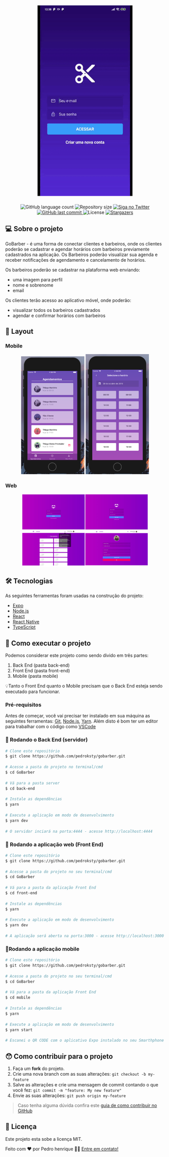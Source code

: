 <h1 align="center">
    <img alt="GoBarber" title="GoBarber" src="./assets/iphone-gif.gif" />
</h1>

<p align="center">
  <img alt="GitHub language count" src="https://img.shields.io/github/languages/count/pedroksty/GoBarber?color=%2304D361">

  <img alt="Repository size" src="https://img.shields.io/github/repo-size/pedroksty/GoBarber">

  	
  <a href="https://www.twitter.com/pedroksty/">
    <img alt="Siga no Twitter" src="https://img.shields.io/twitter/url?url=https%3A%2F%2Fgithub.com%2Fpedroksty%2Fnlw1">
  </a>
	
  
  <a href="https://github.com/pedroksty/GoBarber/commits/master">
    <img alt="GitHub last commit" src="https://img.shields.io/github/last-commit/pedroksty/GoBarber">
  </a>

  <img alt="License" src="https://img.shields.io/badge/license-MIT-brightgreen">
   <a href="https://github.com/pedroksty/GoBarber/stargazers">
    <img alt="Stargazers" src="https://img.shields.io/github/stars/pedroksty/cGoBarber?style=social">
  </a>
</p>


## 💻 Sobre o projeto

 GoBarber - é uma forma de conectar clientes e barbeiros, onde os clientes poderão se cadastrar e
 agendar horários com barbeiros previamente cadastrados na aplicação. Os Barbeiros poderão visualizar
 sua agenda e receber notificações de agendamento e cancelamento de horários.

Os barbeiros poderão se cadastrar na plataforma web enviando:
- uma imagem para perfil
- nome e sobrenome
- email

Os clientes terão acesso ao aplicativo móvel, onde poderão:
- visualizar todos os barbeiros cadastrados
- agendar e confirmar horários com barbeiros

## 🎨 Layout

### Mobile

<p align="center">
  <img alt="GoBarber" title="GoBarber" src="./assets/iphone-agendamento.png" width="200px">

  <img alt="GoBarber" title="GoBarber" src="./assets/iphone-hour.png" width="200px">
</p>

### Web

<p align="center" style="display: flex; align-items: flex-start; justify-content: center;">
  <img alt="GoBarber" title="GoBarber" src="./assets/web.jpg" width="400px">

</p>

## 🛠 Tecnologias

As seguintes ferramentas foram usadas na construção do projeto:

- [Expo][expo]
- [Node.js][nodejs]
- [React][reactjs]
- [React Native][rn]
- [TypeScript][typescript]


## 🚀 Como executar o projeto

Podemos considerar este projeto como sendo divido em três partes:
1. Back End (pasta back-end) 
2. Front End (pasta front-end)
3. Mobile (pasta mobile)

💡Tanto o Front End quanto o Mobile precisam que o Back End esteja sendo executado para funcionar.

### Pré-requisitos

Antes de começar, você vai precisar ter instalado em sua máquina as seguintes ferramentas:
[Git](https://git-scm.com), [Node.js][nodejs], [Yarn][Yarn]. 
Além disto é bom ter um editor para trabalhar com o código como [VSCode][vscode]

### 🎲 Rodando o Back End (servidor)

```bash
# Clone este repositório
$ git clone https://github.com/pedroksty/gobarber.git

# Acesse a pasta do projeto no terminal/cmd
$ cd GoBarber

# Vá para a pasta server
$ cd back-end

# Instale as dependências
$ yarn

# Execute a aplicação em modo de desenvolvimento
$ yarn dev

# O servidor inciará na porta:4444 - acesse http://localhost:4444 
```

### 🧭 Rodando a aplicação web (Front End)

```bash
# Clone este repositório
$ git clone https://github.com/pedroksty/gobarber.git

# Acesse a pasta do projeto no seu terminal/cmd
$ cd GoBarber

# Vá para a pasta da aplicação Front End
$ cd front-end

# Instale as dependências
$ yarn

# Execute a aplicação em modo de desenvolvimento
$ yarn dev

# A aplicação será aberta na porta:3000 - acesse http://localhost:3000
```

### 📱Rodando a aplicação mobile 

```bash
# Clone este repositório
$ git clone https://github.com/pedroksty/gobarber.git

# Acesse a pasta do projeto no seu terminal/cmd
$ cd GoBarber

# Vá para a pasta da aplicação Front End
$ cd mobile

# Instale as dependências
$ yarn

# Execute a aplicação em modo de desenvolvimento
$ yarn start

# Escanei o QR CODE com o aplicativo Expo instalado no seu Smarthphone
```

## 😯 Como contribuir para o projeto

1. Faça um **fork** do projeto.
2. Crie uma nova branch com as suas alterações: `git checkout -b my-feature`
3. Salve as alterações e crie uma mensagem de commit contando o que você fez: `git commit -m "feature: My new feature"`
4. Envie as suas alterações: `git push origin my-feature`
> Caso tenha alguma dúvida confira este [guia de como contribuir no GitHub](https://github.com/firstcontributions/first-contributions)


## 📝 Licença

Este projeto esta sobe a licença MIT.

Feito com ❤️ por Pedro henrique 👋🏽 [Entre em contato!](https://www.linkedin.com/in/pedro-henrique-b9541a199/)

[nodejs]: https://nodejs.org/
[typescript]: https://www.typescriptlang.org/
[expo]: https://expo.io/
[reactjs]: https://reactjs.org
[rn]: https://facebook.github.io/react-native/
[yarn]: https://yarnpkg.com/
[vscode]: https://code.visualstudio.com/
[vceditconfig]: https://marketplace.visualstudio.com/items?itemName=EditorConfig.EditorConfig
[license]: https://opensource.org/licenses/MIT
[vceslint]: https://marketplace.visualstudio.com/items?itemName=dbaeumer.vscode-eslint
[prettier]: https://marketplace.visualstudio.com/items?itemName=esbenp.prettier-vscode
[rs]: https://rocketseat.com.br
[yarn]: https://yarnpkg.com/getting-started/install